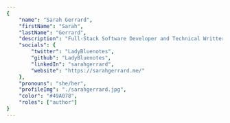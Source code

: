 ```yaml
---
{
	"name": "Sarah Gerrard",
	"firstName": "Sarah",
	"lastName": "Gerrard",
	"description": "Full-Stack Software Developer and Technical Writter",
	"socials": {
		"twitter": "LadyBluenotes",
		"github": "LadyBluenotes",
		"linkedIn": "sarahgerrard",
		"website": "https://sarahgerrard.me/"
	},
	"pronouns": "she/her",
	"profileImg": "./sarahgerrard.jpg",
	"color": "#49A078",
	"roles": ["author"]
}
---
```

